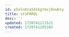 ```yaml
---
id: p5oln8za5dskgtmvj8xwbsy
title: stSPARQL
desc: ''
updated: 1720741211521
created: 1720741205183
---
```

